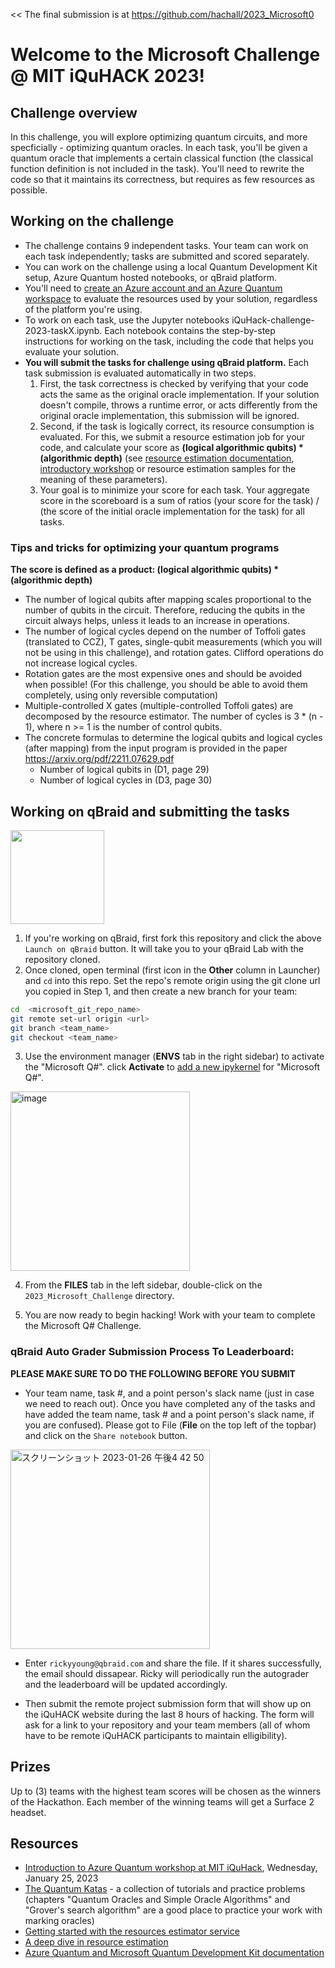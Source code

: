 
<< The final submission is at https://github.com/hachall/2023_Microsoft0
 >>



# Welcome to the Microsoft Challenge @ MIT iQuHACK 2023!

## Challenge overview

In this challenge, you will explore optimizing quantum circuits, and more specficially - optimizing quantum oracles.
In each task, you'll be given a quantum oracle that implements a certain classical function (the classical function definition is not included in the task).
You'll need to rewrite the code so that it maintains its correctness, but requires as few resources as possible. 

## Working on the challenge

* The challenge contains 9 independent tasks. Your team can work on each task independently; tasks are submitted and scored separately.
* You can work on the challenge using a local Quantum Development Kit setup, Azure Quantum hosted notebooks, or qBraid platform. 
* You'll need to [create an Azure account and an Azure Quantum workspace](https://aka.ms/iQuHack2023/AQJobSubmit) to evaluate the resources used by your solution, regardless of the platform you're using.
* To work on each task, use the Jupyter notebooks iQuHack-challenge-2023-taskX.ipynb. Each notebook contains the step-by-step instructions for working on the task, including the code that helps you evaluate your solution.
* **You will submit the tasks for challenge using qBraid platform.**
  Each task submission is evaluated automatically in two steps. 
  1. First, the task correctness is checked by verifying that your code acts the same as the original oracle implementation.  If your solution doesn't compile, throws a runtime error, or acts differently from the original oracle implementation, this submission will be ignored.
  2. Second, if the task is logically correct, its resource consumption is evaluated. For this, we submit a resource estimation job for your code, and calculate your score as **(logical algorithmic qubits) * (algorithmic depth)** (see [resource estimation documentation](https://learn.microsoft.com/en-us/azure/quantum/learn-how-the-resource-estimator-works#algorithmic-logical-estimation), [introductory workshop](https://www.twitch.tv/videos/1718264700) or resource estimation samples for the meaning of these parameters).
  3. Your goal is to minimize your score for each task. Your aggregate score in the scoreboard is a sum of ratios (your score for the task) / (the score of the initial oracle implementation for the task) for all tasks.


### Tips and tricks for optimizing your quantum programs

**The score is defined as a product: (logical algorithmic qubits) * (algorithmic depth)**

* The number of logical qubits after mapping scales proportional to the number of qubits in the circuit. Therefore, reducing the qubits in the circuit always helps, unless it leads to an increase in operations.
* The number of logical cycles depend on the number of Toffoli gates (translated to CCZ), T gates, single-qubit measurements (which you will not be using in this challenge), and rotation gates. Clifford operations do not increase logical cycles.
* Rotation gates are the most expensive ones and should be avoided when possible! (For this challenge, you should be able to avoid them completely, using only reversible computation)
* Multiple-controlled X gates (multiple-controlled Toffoli gates) are decomposed by the resource estimator. The number of cycles is 3 * (n - 1), where n >= 1 is the number of control qubits.
* The concrete formulas to determine the logical qubits and logical cycles (after mapping) from the input program is provided in the paper https://arxiv.org/pdf/2211.07629.pdf 
  * Number of logical qubits in (D1, page 29)
  * Number of logical cycles in (D3, page 30)


## Working on qBraid and submitting the tasks
[<img src="https://qbraid-static.s3.amazonaws.com/logos/Launch_on_qBraid_white.png" width="150">](https://account.qbraid.com?gitHubUrl=https://github.com/iQuHACK/2023_planning_microsoft.git)
1. If you're working on qBraid, first fork this repository and click the above `Launch on qBraid` button. It will take you to your qBraid Lab with the repository cloned.
2. Once cloned, open terminal (first icon in the **Other** column in Launcher) and `cd` into this repo. Set the repo's remote origin using the git clone url you copied in Step 1, and then create a new branch for your team:
```bash
cd  <microsoft_git_repo_name>
git remote set-url origin <url>
git branch <team_name>
git checkout <team_name>
```
3. Use the environment manager (**ENVS** tab in the right sidebar) to activate the "Microsoft Q#".  click **Activate** to [add a new ipykernel](https://qbraid-qbraid.readthedocs-hosted.com/en/latest/lab/kernels.html#add-remove-kernels) for "Microsoft Q#".

<img width="287" alt="image" src="https://user-images.githubusercontent.com/32727721/214965872-f69be46b-64b3-47c0-883d-1ee87374f68b.png">


4. From the **FILES** tab in the left sidebar, double-click on the `2023_Microsoft_Challenge` directory.

5. You are now ready to begin hacking! Work with your team to complete the Microsoft Q# Challenge.


### qBraid Auto Grader Submission Process To Leaderboard:

**PLEASE MAKE SURE TO DO THE FOLLOWING BEFORE YOU SUBMIT**

- Your team name, task #, and a point person's slack name (just in case we need to reach out).
Once you have completed any of the tasks and have added the team name, task # and a point person's slack name, if you are confused). Please got to File (**File** on the top left of the topbar) and click on the `Share notebook` button.
<img width="319" alt="スクリーンショット 2023-01-26 午後4 42 50" src="https://user-images.githubusercontent.com/32727721/214967319-3d2f64ec-19f8-4a06-bf20-0690f8f0e29e.png">

- Enter `rickyyoung@qbraid.com` and share the file. If it shares successfully, the email should dissapear. Ricky will periodically run the autograder and the leaderboard will be updated accordingly.

- Then submit the remote project submission form that will show up on the iQuHACK website during the last 8 hours of hacking. The form will ask for a link to your repository and your team members (all of whom have to be remote iQuHACK participants to maintain elligibility).

## Prizes

Up to (3) teams with the highest team scores will be chosen as the winners of the Hackathon.
Each member of the winning teams will get a Surface 2 headset.

## Resources

* [Introduction to Azure Quantum workshop at MIT iQuHack](https://www.twitch.tv/videos/1718264700), Wednesday, January 25, 2023
* [The Quantum Katas](https://github.com/Microsoft/QuantumKatas/) - a collection of tutorials and practice problems (chapters "Quantum Oracles and Simple Oracle Algorithms" and "Grover's search algorithm" are a good place to practice your work with marking oracles)
* [Getting started with the resources estimator service](https://learn.microsoft.com/en-us/azure/quantum/quickstart-microsoft-resources-estimator)
* [A deep dive in resource estimation](https://arxiv.org/pdf/2211.07629.pdf)
* [Azure Quantum and Microsoft Quantum Development Kit documentation](https://learn.microsoft.com/azure/quantum/)
